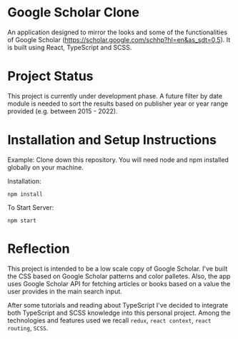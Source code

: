 # Google Scholar Clone
An application designed to mirror the looks and some of the functionalities of Google Scholar (https://scholar.google.com/schhp?hl=en&as_sdt=0,5). It is built using React, TypeScript and SCSS.

# Project Status
This project is currently under development phase. A future filter by date module is needed to sort the results based on publisher year or year range provided (e.g. between 2015 - 2022). 

# Installation and Setup Instructions

Example: Clone down this repository. You will need node and npm installed globally on your machine.

Installation:

```npm install```

To Start Server:

```npm start```

# Reflection
This project is intended to be a low scale copy of Google Scholar. I've built the CSS based on Google Scholar patterns and color palletes. Also, the app uses Google Scholar API for fetching articles or books based on a value the user provides in the main search input.

After some tutorials and reading about TypeScript I've decided to integrate both TypeScript and SCSS knowledge into this personal project. Among the technologies and features used we recall ```redux```, ```react context```, ```react routing```, ```SCSS```. 

